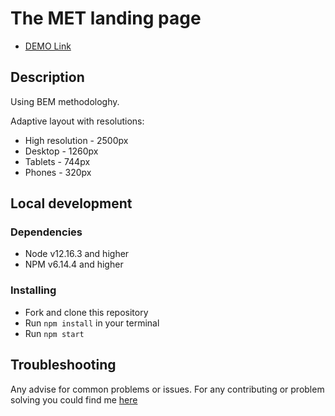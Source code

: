 # The MET landing page

- [DEMO Link](https://mariiishka.github.io/layout_met/)

## Description

Using BEM methodologhy.

Adaptive layout with resolutions:

*   High resolution - 2500px
*   Desktop - 1260px
*   Tablets - 744px
*   Phones - 320px

## Local development

### Dependencies
* Node v12.16.3 and higher
* NPM v6.14.4 and higher


### Installing
* Fork and clone this repository
* Run `npm install` in your terminal
* Run `npm start`

## Troubleshooting

Any advise for common problems or issues.
For any contributing or problem solving you could find me [here](https://t.me/maryberr)

